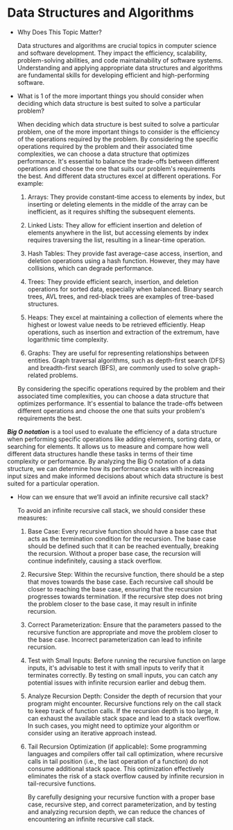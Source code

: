 # Data Structures and Algorithms

- Why Does This Topic Matter?

  Data structures and algorithms are crucial topics in computer science and software development. They impact the efficiency, scalability, problem-solving abilities, and code maintainability of software systems. Understanding and applying appropriate data structures and algorithms are fundamental skills for developing efficient and high-performing software.

- What is 1 of the more important things you should consider when deciding which data structure is best suited to solve a particular problem?

  When deciding which data structure is best suited to solve a particular problem, one of the more important things to consider is the efficiency of the operations required by the problem. By considering the specific operations required by the problem and their associated time complexities, we can choose a data structure that optimizes performance. It's essential to balance the trade-offs between different operations and choose the one that suits our problem's requirements the best. And different data structures excel at different operations. For example:

  1. Arrays: They provide constant-time access to elements by index, but inserting or deleting elements in the middle of the array can be inefficient, as it requires shifting the subsequent elements.

  2. Linked Lists: They allow for efficient insertion and deletion of elements anywhere in the list, but accessing elements by index requires traversing the list, resulting in a linear-time operation.

  3. Hash Tables: They provide fast average-case access, insertion, and deletion operations using a hash function. However, they may have collisions, which can degrade performance.

  4. Trees: They provide efficient search, insertion, and deletion operations for sorted data, especially when balanced. Binary search trees, AVL trees, and red-black trees are examples of tree-based structures.

  5. Heaps: They excel at maintaining a collection of elements where the highest or lowest value needs to be retrieved efficiently. Heap operations, such as insertion and extraction of the extremum, have logarithmic time complexity.

  6. Graphs: They are useful for representing relationships between entities. Graph traversal algorithms, such as depth-first search (DFS) and breadth-first search (BFS), are commonly used to solve graph-related problems.

  By considering the specific operations required by the problem and their associated time complexities, you can choose a data structure that optimizes performance. It's essential to balance the trade-offs between different operations and choose the one that suits your problem's requirements the best.

***Big O notation*** is a tool used to evaluate the efficiency of a data structure when performing specific operations like adding elements, sorting data, or searching for elements. It allows us to measure and compare how well different data structures handle these tasks in terms of their time complexity or performance. By analyzing the Big O notation of a data structure, we can determine how its performance scales with increasing input sizes and make informed decisions about which data structure is best suited for a particular operation.

- How can we ensure that we’ll avoid an infinite recursive call stack?

  To avoid an infinite recursive call stack, we should consider these measures:

  1. Base Case: Every recursive function should have a base case that acts as the termination condition for the recursion. The base case should be defined such that it can be reached eventually, breaking the recursion. Without a proper base case, the recursion will continue indefinitely, causing a stack overflow.

  2. Recursive Step: Within the recursive function, there should be a step that moves towards the base case. Each recursive call should be closer to reaching the base case, ensuring that the recursion progresses towards termination. If the recursive step does not bring the problem closer to the base case, it may result in infinite recursion.

  3. Correct Parameterization: Ensure that the parameters passed to the recursive function are appropriate and move the problem closer to the base case. Incorrect parameterization can lead to infinite recursion.

  4. Test with Small Inputs: Before running the recursive function on large inputs, it's advisable to test it with small inputs to verify that it terminates correctly. By testing on small inputs, you can catch any potential issues with infinite recursion earlier and debug them.

  5. Analyze Recursion Depth: Consider the depth of recursion that your program might encounter. Recursive functions rely on the call stack to keep track of function calls. If the recursion depth is too large, it can exhaust the available stack space and lead to a stack overflow. In such cases, you might need to optimize your algorithm or consider using an iterative approach instead.

  6. Tail Recursion Optimization (if applicable): Some programming languages and compilers offer tail call optimization, where recursive calls in tail position (i.e., the last operation of a function) do not consume additional stack space. This optimization effectively eliminates the risk of a stack overflow caused by infinite recursion in tail-recursive functions.

     By carefully designing your recursive function with a proper base case, recursive step, and correct parameterization, and by testing and analyzing recursion depth, we can reduce the chances of encountering an infinite recursive call stack.
